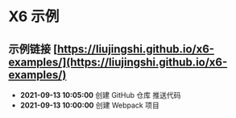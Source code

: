 # X6 示例

## 示例链接 [https://liujingshi.github.io/x6-examples/](https://liujingshi.github.io/x6-examples/)

- **2021-09-13 10:05:00** 创建 GitHub 仓库 推送代码
- **2021-09-13 10:00:00** 创建 Webpack 项目
